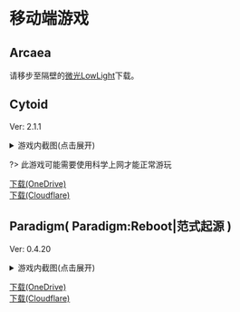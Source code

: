 # 移动端游戏  

## Arcaea  

请移步至隔壁的[微光LowLight](https://616.sb/games#-arcaea-%E9%9F%B5%E5%BE%8B%E6%BA%90%E7%82%B9)下载。

## Cytoid  

Ver: 2.1.1

<details>
<summary>游戏内截图(点击展开)</summary>

![](./img/Cytoid_2.1.1.png)

</details>

?> 此游戏可能需要使用科学上网才能正常游玩  

<a href="https://link.jscdn.cn/sharepoint/aHR0cHM6Ly9jYXRuZXRzdHVkaW8tbXkuc2hhcmVwb2ludC5jb20vOnU6L2cvcGVyc29uYWwvYXdjYXRfcW1xYXFfdG9wL0VVMVNKQWlfRVFsTnFnZWdvbkxIVC00Qjc0YUNTY2tPaWptYWVVaVZzUXp3amc_ZT05RmNjSWQ.apk" target="_blank" rel="noopener noreferrer" class="downloadBtn" one-link-mark="yes">下载(OneDrive)</a><br>
<a href="https://proxy.qmqaq.top/-----https://github.com/LightHouseDownloadStation/games_mobile/releases/download/220708/cytoid_2.1.1.apk" target="_blank" rel="noopener noreferrer" class="downloadBtn" one-link-mark="yes">下载(Cloudflare)</a>  


## Paradigm( Paradigm:Reboot|范式起源 )  

Ver: 0.4.20

<details>
<summary>游戏内截图(点击展开)</summary>

![](./img/Paradigm0.4.20.png)

</details>

<a href="https://link.jscdn.cn/sharepoint/aHR0cHM6Ly9jYXRuZXRzdHVkaW8tbXkuc2hhcmVwb2ludC5jb20vOnU6L2cvcGVyc29uYWwvYXdjYXRfcW1xYXFfdG9wL0ViN0FmQk52dFZ4SnRyNVRUTFdCTXdFQkM1aG1xU2tnRmw1bnl3NGlwMkFCYlE_ZT1icXFKdk0.apk" target="_blank" rel="noopener noreferrer" class="downloadBtn" one-link-mark="yes">下载(OneDrive)</a><br>
<a href="https://proxy.qmqaq.top/-----https://github.com/LightHouseDownloadStation/games_mobile/releases/download/220708/Paradigm_0.4.20.apk" target="_blank" rel="noopener noreferrer" class="downloadBtn" one-link-mark="yes">下载(Cloudflare)</a>  


